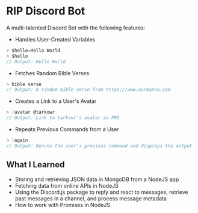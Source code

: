 # RIP Discord Bot

A multi-talented Discord Bot with the following features:

* Handles User-Created Variables

```js
> $hello=Hello World
> $hello
// Output: Hello World
```

* Fetches Random Bible Verses

```js
> bible verse
// Output: A random bible verse from https://www.ourmanna.com
```

* Creates a Link to a User's Avatar

```js
> !avatar @tarkowr
// Output: Link to tarkowr's avatar as PNG
```

* Repeats Previous Commands from a User

```js
> !again
// Output: Reruns the user's previous command and displays the output
```

## What I Learned

* Storing and retrieving JSON data in MongoDB from a NodeJS app
* Fetching data from online APIs in NodeJS
* Using the Discord.js package to reply and react to messages, retrieve past messages in a channel, and process message metadata
* How to work with Promises in NodeJS
